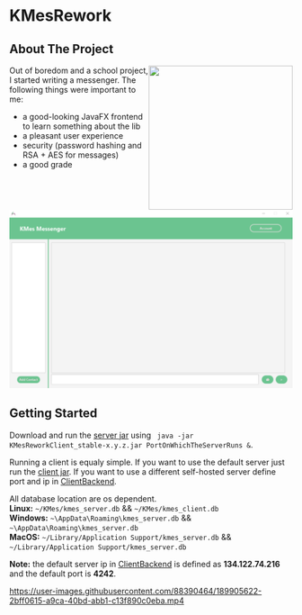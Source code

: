 # KMesRework 

<!-- ABOUT THE PROJECT -->  
## About The Project

<img align="right" src="https://user-images.githubusercontent.com/88390464/200165182-28c64553-d65e-4911-aae1-2fef31900f74.png" height="256" width="256">

Out of boredom and a school project, I started writing a messenger.
The following things were important to me:

* a good-looking JavaFX frontend to learn something about the lib 
* a pleasant user experience
* security (password hashing and RSA + AES for messages)
* a good grade

![Messenger Home Screen](/src/main/resources/images/homescreen.png?raw=true)

<!-- GETTING STARTED -->
## Getting Started

Download and run the [server jar](out/artifacts/KMesReworkClient/KMesReworkClient_stable-1.1.0.jar) using ``` java -jar KMesReworkClient_stable-x.y.z.jar PortOnWhichTheServerRuns &```.

Running a client is equaly simple. If you want to use the default server just run the [client jar](out/artifacts/KMesReworkClient/KMesReworkClient_stable-1.1.0.jar).
If you want to use a different self-hosted server define port and ip in [ClientBackend](src/main/java/client/ClientBackend.java).

All database location are os dependent. <br>
**Linux:** ```~/KMes/kmes_server.db``` && ```~/KMes/kmes_client.db``` <br>
**Windows:** ```~\AppData\Roaming\kmes_server.db``` && ```~\AppData\Roaming\kmes_server.db``` <br>
**MacOS:** ```~/Library/Application Support/kmes_server.db``` && ```~/Library/Application Support/kmes_server.db``` <br>

**Note:** the default server ip in [ClientBackend](src/main/java/client/ClientBackend.java) is defined as **134.122.74.216** and the default port is **4242**.

https://user-images.githubusercontent.com/88390464/189905622-2bff0615-a9ca-40bd-abb1-c13f890c0eba.mp4
